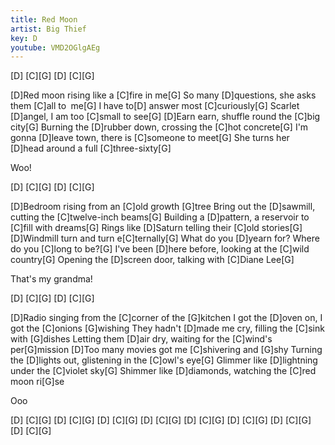 ```yaml
---
title: Red Moon
artist: Big Thief
key: D
youtube: VMD2OGlgAEg
---
```


[D] [C][G]
[D] [C][G]

[D]Red moon rising like a [C]fire in me[G]
So many [D]questions, she asks them [C]all to  me[G]
I have to[D] answer most [C]curiously[G]
Scarlet [D]angel, I am too [C]small to see[G]
[D]Earn earn, shuffle round the [C]big city[G]
Burning the [D]rubber down, crossing the [C]hot concrete[G]
I'm gonna [D]leave town, there is [C]someone to meet[G]
She turns her [D]head around a full [C]three-sixty[G]

Woo!

[D] [C][G]
[D] [C][G]

[D]Bedroom rising from an [C]old growth [G]tree
Bring out the [D]sawmill, cutting the [C]twelve-inch beams[G]
Building a [D]pattern, a reservoir to [C]fill with dreams[G]
Rings like [D]Saturn telling their [C]old stories[G]
[D]Windmill turn and turn e[C]ternally[G]
What do you [D]yearn for? Where do you [C]long to be?[G]
I've been [D]here before, looking at the [C]wild country[G]
Opening the [D]screen door, talking with [C]Diane Lee[G]

That's my grandma!

[D] [C][G]
[D] [C][G]

[D]Radio singing from the [C]corner of the [G]kitchen
I got the [D]oven on, I got the [C]onions [G]wishing
They hadn't [D]made me cry, filling the [C]sink with [G]dishes
Letting them [D]air dry, waiting for the [C]wind's per[G]mission
[D]Too many movies got me [C]shivering and [G]shy
Turning the [D]lights out, glistening in the [C]owl's eye[G]
Glimmer like [D]lightning under the [C]violet sky[G]
Shimmer like [D]diamonds, watching the [C]red moon ri[G]se

Ooo

[D] [C][G]
[D] [C][G]
[D] [C][G]
[D] [C][G]
[D] [C][G]
[D] [C][G]
[D] [C][G]
[D] [C][G]
